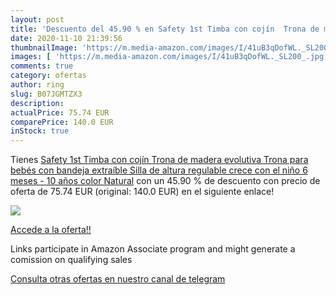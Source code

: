 ```yaml
---
layout: post
title: 'Descuento del 45.90 % en Safety 1st Timba con cojín  Trona de mad'
date: 2020-11-10 21:39:56
thumbnailImage: 'https://m.media-amazon.com/images/I/41uB3qDofWL._SL200_.jpg'
images: [ 'https://m.media-amazon.com/images/I/41uB3qDofWL._SL200_.jpg' ]
comments: true
category: ofertas
author: ring
slug: B07JGMTZX3
description:
actualPrice: 75.74 EUR
comparePrice: 140.0 EUR
inStock: true
---
```


Tienes [Safety 1st Timba con cojín  Trona de madera evolutiva  Trona para bebés con bandeja extraíble  Silla de altura regulable crece con el niño 6 meses - 10 años  color Natural](https://www.amazon.es/dp/B07JGMTZX3/?tag=tolees-21) con un 45.90 % de descuento con precio de oferta de 75.74 EUR (original: 140.0 EUR) en el siguiente enlace!

[![](https://m.media-amazon.com/images/I/41uB3qDofWL._SL200_.jpg)](https://www.amazon.es/dp/B07JGMTZX3/?tag=tolees-21)

[Accede a la oferta!!](https://www.amazon.es/dp/B07JGMTZX3/?tag=tolees-21)

Links participate in Amazon Associate program and might generate a comission on qualifying sales

[Consulta otras ofertas en nuestro canal de telegram](https://t.me/s/ofertas25)
